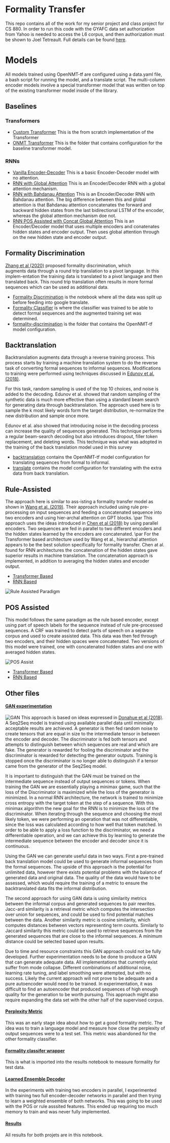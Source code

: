 # Formality Transfer
This repo contains all of the work for my senior project and class project for CS 880. In order to run this code with the GYAFC data set authorization from Yahoo is needed to access the L6 corpus, and then authorization must be shown to Joel Tetreault. Full details can be found [here](https://github.com/raosudha89/GYAFC-corpus).

# Models 
All models trained using OpenNMT-tf are configured using a data.yaml file, a bash script for running the model, and a translate script. The multi-column encoder models involve a special transformer model that was written on top of the existing transformer model inside of the library. 

## Baselines
### Transformers
- [Custom Transformer](https://github.com/sms1097/formality-transfer/blob/master/supervised/Baselines/Transformer%20Model.ipynb)
This is the from scratch implementation of the Transformer
- [ONMT Transformer](https://github.com/sms1097/formality-transfer/tree/master/supervised/Baselines/onmt-transformer)
This is the folder that contains configuration for the  baseline transformer model. 
### RNNs
- [Vanilla Encoder-Decoder](https://github.com/sms1097/formality-transfer/blob/master/supervised/Baselines/Vanilla%20Encoder%20Decoder.ipynb)
This is a basic Encoder-Decoder model with no attention.
- [RNN with Global Attention](https://github.com/sms1097/formality-transfer/blob/master/supervised/Baselines/Global%20Attention%20Model.ipynb)
This is an Encoder/Decoder RNN with a global attention mechanism. 
- [RNN with Bahdanau Attention](https://github.com/sms1097/formality-transfer/blob/master/supervised/Baselines/Bahdanau%20Attention%20Model.ipynb)
This is an Encoder/Decoder RNN with Bahdanau attention. The big difference between this and global attention is that Bahdanau attention concatenates the forward and backward hidden states from the last bidirectional LSTM of the encoder, whereas the global attention mechanism doe not.
- [RNN POS Assisted with Concat Global Attention](https://github.com/sms1097/formality-transfer/blob/master/supervised/Multi-Encoder%20RNN/CRF%20POS%20Concat.ipynb)
This is an Encoder/Decoder model that uses multiple encoders and conatenates hidden states and encoder output. Then uses global attention through on the new hidden state and encoder output.

## Formality Discrimination
[Zhang et al (2020)](https://arxiv.org/pdf/2005.07522.pdf) proposed formality discrimination, which  
augments data through a round trip translation to a pivot language. In this implem-entation 
the training data is translated 
to a pivot language and then translated back. This round trip translation often results in more 
formal sequences which can be used as additional data. 

- [Formality Discrimination](https://github.com/sms1097/formality-transfer/blob/master/semi-supervised/Formality%20Discrimination/Formality%20Discrimination.ipynb) is the notebook where all the data was split up before feeding into google translate. 
- [Formality Classifier](https://github.com/sms1097/formality-transfer/blob/master/semi-supervised/Formality%20Discrimination/Formality%20Classifier.ipynb) is where the classifier was trained to be able to detect formal sequences and the augmented training set was determined. 
- [formality-discrimination](https://github.com/sms1097/formality-transfer/tree/master/semi-supervised/Formality%20Discrimination/formality-discrimination) is the folder that contains the OpenNMT-tf model configuration.

## Backtranslation
Backtranslation augments data through a reverse training process. This process starts by 
training a machine translation system to do the reverse task of converting formal sequences 
to informal sequences. Modifications to training were performed using techniques discussed in 
[Edunov et al. (2018)](https://arxiv.org/pdf/1808.09381.pdf). 

For this task, random sampling is used of the 
top 10 choices, and noise is added to the decoding. Edunov et al. showed that random sampling 
of the synthetic data is much more effective than using a standard beam search for generating data through
backtranslation. The approach used here is to sample the k most likely 
words form the target distribution, re-normalize the new distribution and sample once more. 

Edunov et al. also showed that introducing noise in the decoding process can 
increase the quality of sequences generated. This technique performs a regular beam-search decoding but
also introduces dropout, filler token replacement, and deleting words. This technique 
was what was adopted in the training of the back translation model used in this survey

- [backtranslation](https://github.com/sms1097/formality-transfer/tree/master/semi-supervised/backtranslation/backtranslation) contains the OpenNMT-tf model configuration for translating sequences from formal to informal.
- [translate](https://github.com/sms1097/formality-transfer/tree/master/semi-supervised/backtranslation/translate) contains the model configuration for translating with the extra data from back translation.

## Rule-Assisted
The approach here is similar to ass-isting a formality transfer model
as shown in [Wang et al. (2019)](https://www.aclweb.org/anthology/D19-1365.pdf).
Their approach included using rule pre-processing on input sequences and feeding 
a concatenated sequence into two encoders and using hier-archal attention on GPT blocks. \par 
This approach uses the ideas introduced in [Chen et al (2018)](https://arxiv.org/pdf/1804.09849.pdf)
by using parallel encoders. Two sequences are fed in parallel to two different
encoders and the hidden states learned by the encoders are concatenated.  \par
For the Transformer
based architecture used by Wang et al.,  hierarchal attention appears to be the best solution
specifically for formality transfer. Chen at al. found for RNN architectures the concatenation 
of the hidden states gave superior results in machine translation. The concatenation approach
is implemented, in addition to averaging the hidden states and encoder output.  

- [Transformer Based](https://github.com/sms1097/formality-transfer/tree/master/supervised/Multi-Encoder%20Transformer/rule-assisted)
- [RNN Based](https://github.com/sms1097/formality-transfer/blob/master/supervised/Multi-Encoder%20RNN/Rule%20Concat.ipynb)

![Rule Assisted Paradigm](https://github.com/sms1097/formality-transfer/blob/master/paper/Diagrams/Rule%20Concat.png)

## POS Assisted
This model follows the same paradigm as the rule based encoder, except using part of 
speech labels for the sequence instead of rule pre-processed sequences. A CRF was trained 
to detect parts of speech on a separate corpus and used 
to create assisted data. This data was then fed through two encoders, and their hidden spaces
were concatenated. Two versions of this model were trained, one with concatenated hidden 
states and one with averaged hidden states. 

![POS Assist](https://github.com/sms1097/formality-transfer/blob/master/paper/Diagrams/CRF%20Encoder-Decoder.png)

- [Transformer Based](https://github.com/sms1097/formality-transfer/tree/master/supervised/Multi-Encoder%20Transformer/crf-pos/transformer-crf)
- [RNN Based](https://github.com/sms1097/formality-transfer/blob/master/supervised/Multi-Encoder%20RNN/CRF%20POS%20Avg.ipynb) 

## Other files
#### [GAN experimentation](https://github.com/sms1097/formality-transfer/tree/master/semi-supervised/GANs) 
![GAN](https://github.com/sms1097/formality-transfer/blob/master/paper/Diagrams/GAN%20Generation.png)
This approach is based on ideas expressed in 
[Donahue et al (2018)](https://arxiv.org/pdf/1810.06640.pdf). A Seq2Seq model is trained 
using available parallel data until minimally acceptable results are achieved.
A generator is then fed random noise to create tensors that are equal in size to the 
intermediate tensor in between the encoder and decoder. The discriminator is fed both 
tensors and attempts to distinguish between which sequences are real and which are fake. 
The generator is rewarded for fooling the discriminator and the discriminator is rewarded
for detecting the generator outputs. Training is stopped once the discriminator is no 
longer able to distinguish if a tensor came from the generator of the Seq2Seq model.

It is important to distinguish that the GAN must be trained on the intermediate sequence
instead of output sequences or tokens. When training the GAN we are essentially playing a 
minimax game, such that the loss of the Discriminator is maximized while the loss of the
generator is minimized. In a normal RNN architecture, the network is trained to minimize 
cross entropy with the target token at the step of a sequence. With this minimax algorithm 
the new goal for the RNN is to minimize the loss of the discriminator. When iterating 
through the sequence and choosing the most likely token, we were performing an operation 
that was not differentiable, since the loss was calculated according to how well that token
matched. In order to be able to apply a loss function to the discriminator, we need a 
differentiable operation, and we can achieve this by learning to generate the intermediate
sequence between the encoder and decoder since it is continuous. 

Using the GAN we can generate useful data in two ways. First a pre-trained
back translation model could be used to generate informal sequences from the 
formal sequences. The upside of this approach is the potential for unlimited data, however
there exists potential problems with the balance of generated data and original data. 
The quality of the data would have to be assessed, which would require the training of a metric 
to ensure the backtranslated data fits the informal distribution. 

The second approach for using GAN data is using similarity metrics between
the informal corpus and generated sequences to pair rewrites. Jacc-ard similarity is
a retrieval metric which
computes the intersection over union for sequences, and could be used
to find potential matches between the data. Another similarity metric is cosine similarity, 
which computes distances between vectors representing
term counts. Similarly to Jaccard similarity this metric could be used to retrieve 
sequences from the generated sequences that are close to the informal sequences. A minimum
distance could be selected based upon results. 

Due to time and resource constraints this GAN approach could not be fully developed.
Further experimentation needs to be done to produce a GAN that can generate 
adequate data. All implementations that currently exist suffer from mode collapse. 
Different combinations of additional noise, learning rate tuning, and label smoothing 
were attempted, but with no success.
Likely the current approach will not prove to be adequate and a pure autoencoder
would need to be trained. In experimentation, it was difficult to find an autoencoder
that produced sequences of high enough quality for the generation to be worth 
pursuing. This approach might also require expanding the data set with the other half
of the supervised corpus. 

#### [Perplexity Metric](https://github.com/sms1097/formality-transfer/blob/master/metrics/Formality%20Benchmarking.ipynb)
This was an early stage idea about how to get a good formality metric. The idea was to train a language model and measure how close the perplexity of output sequences were to a test set. This metric was abandoned for the other formality classifier.

#### [Formality classifer wrapper](https://github.com/sms1097/formality-transfer/blob/master/metrics/formality_classifier.py)
This is what is imported into the results notebook to measure formality for test data.

#### [Learned Ensemble Decoder](https://github.com/sms1097/formality-transfer/blob/master/supervised/Multi-Encoder%20RNN/Rule%20Ensemble.ipynb)
In the experiments with training two encoders in parallel, I experimented with training two full encoder-decoder networks in parallel and then trying to learn a weighted ensemble of both networks. This was going to be used with the POS or rule asssited features. This ended up requiring too much memory to train and was never fully implemented.

#### [Results](https://github.com/sms1097/formality-transfer/blob/master/Results%20Analysis.ipynb)
All results for both projets are in this notebook.

